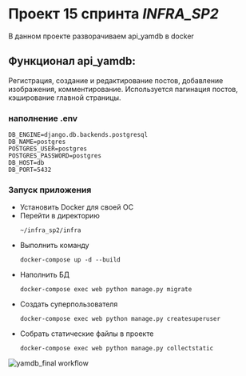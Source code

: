 # Проект 15 спринта _INFRA_SP2_
В данном проекте разворачиваем api_yamdb в docker

## Функционал api_yamdb:
Регистрация, создание и редактирование постов, добавление изображения, комментирование. Используется пагинация 
постов, кэширование главной страницы.

### наполнение .env 

```
DB_ENGINE=django.db.backends.postgresql 
DB_NAME=postgres 
POSTGRES_USER=postgres 
POSTGRES_PASSWORD=postgres 
DB_HOST=db
DB_PORT=5432
```

### Запуск приложения

* Установить Docker для своей ОС
* Перейти в директорию 
    ```
    ~/infra_sp2/infra
    ```
* Выполнить команду
    ```
    docker-compose up -d --build
* Наполнить БД 
    ```
    docker-compose exec web python manage.py migrate
    ```
* Создать суперпользователя
    ```
    docker-compose exec web python manage.py createsuperuser
    ```
* Собрать статические файлы в проекте
    ```
    docker-compose exec web python manage.py collectstatic
    ```
    
![yamdb_final workflow](https://github.com/sproggi/yamdb_final/actions/workflows/yamdb_workflow.yml/badge.svg)